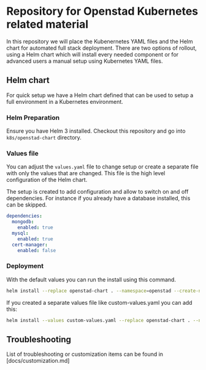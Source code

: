 # Repository for Openstad Kubernetes related material

In this repository we will place the Kubenernetes YAML files and the Helm chart for automated full stack deployment.
There are two options of rollout, using a Helm chart which will install every needed component or for advanced users a manual setup using Kubernetes YAML files.

## Helm chart

For quick setup we have a Helm chart defined that can be used to setup a full environment in a Kubernetes environment.

### Helm Preparation

Ensure you have Helm 3 installed.
Checkout this repository and go into `k8s/openstad-chart` directory.

### Values file

You can adjust the `values.yaml` file to change setup or create a separate file with only the values that are changed.
This file is the high level configuration of the Helm chart.

The setup is created to add configuration and allow to switch on and off dependencies.
For instance if you already have a database installed, this can be skipped.

```yaml
dependencies:
  mongodb: 
    enabled: true
  mysql: 
    enabled: true
  cert-manager: 
    enabled: false
```

### Deployment

With the default values you can run the install using this command.

```bash
helm install --replace openstad-chart . --namespace=openstad --create-namespace 
```

If you created a separate values file like custom-values.yaml you can add this:

```bash
helm install --values custom-values.yaml --replace openstad-chart . --namespace=openstad --create-namespace 
```

## Troubleshooting

List of troubleshooting or customization items can be found in [docs/customization.md]
